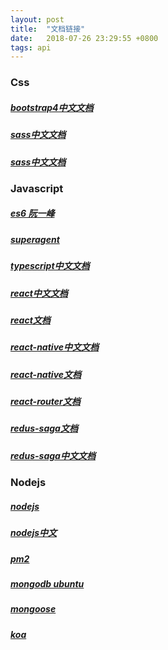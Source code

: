 ```yaml
---
layout: post
title:  "文档链接"
date:   2018-07-26 23:29:55 +0800
tags: api
---
```


### Css

##### [bootstrap4中文文档](https://v4.bootcss.com/docs/4.0/getting-started/introduction/)

##### [sass中文文档](http://sass.bootcss.com/)

##### [sass中文文档](https://www.sass.hk/docs/)

### Javascript

##### [es6 阮一峰](http://es6.ruanyifeng.com/)

##### [superagent](http://visionmedia.github.io/superagent/)

##### [typescript中文文档](https://www.tslang.cn/docs/home.html)

##### [react中文文档](https://zh-hans.reactjs.org/)

##### [react文档](https://reactjs.org/)

##### [react-native中文文档](https://reactnative.cn/)

##### [react-native文档](https://facebook.github.io/react-native/docs/getting-started.html)

##### [react-router文档](https://reacttraining.com/react-router/)

##### [redus-saga文档](https://redux-saga.js.org/)

##### [redus-saga中文文档](https://redux-saga-in-chinese.js.org/docs/api/index.html)

### Nodejs

##### [nodejs](https://nodejs.org/en/)

##### [nodejs中文](http://nodejs.cn/)

##### [pm2](http://pm2.keymetrics.io/)

##### [mongodb ubuntu](https://docs.mongodb.com/manual/tutorial/install-mongodb-on-ubuntu/)

##### [mongoose](https://mongoosejs.com/)

##### [koa](https://koajs.com/)
